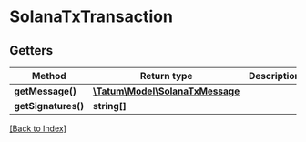 # SolanaTxTransaction

## Getters

Method | Return type | Description | Notes
------------ | ------------- | ------------- | -------------
**getMessage()** | [**\Tatum\Model\SolanaTxMessage**](SolanaTxMessage.md) |  | [optional]
**getSignatures()** | **string[]** |  | [optional]

[[Back to Index]](../index.md)
